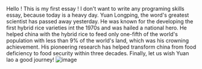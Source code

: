 Hello ! This is my first essay ! I don't want to  write any programing skills essay, because today is a heavy day.
Yuan Longping, the word's greatest scientist has passed away yesterday. He was known for the developing the first hybrid rice varieties
int the 1970s and was hailed a national hero. He helped china with the hybrid rice to feed only one-fifth of the world's population with 
less than 9% of the world's land, which was his crowning achievement.
His pioneering research has helped transform china from food deficiency  to food security within three decades.
Finally, let us wish Yuan lao a good journey!
![image](https://user-images.githubusercontent.com/84630435/119244080-61cdbf00-bb9f-11eb-891c-3e4d01abc090.png)
